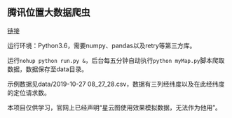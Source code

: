 ## 腾讯位置大数据爬虫

[链接](https://heat.qq.com/)

运行环境：Python3.6，需要numpy、pandas以及retry等第三方库。

运行`nohup python run.py &`，后台每五分钟自动执行`python myMap.py`脚本爬取数据，数据保存至data目录。

示例数据见data/2019-10-27 08_27_28.csv，数据有三列经纬度以及在此经纬度的定位请求数。

本项目仅供学习，官网上已经声明“星云图使用效果模拟数据，无法作为他用”。

